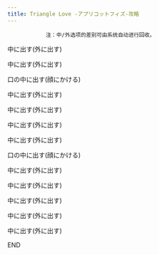 ```yaml
---
title: Triangle Love -アプリコットフィズ-攻略
---
```


                注：中/外选项的差别可由系统自动进行回收。



中に出す(外に出す)

中に出す(外に出す)

口の中に出す(顔にかける)

中に出す(外に出す)

中に出す(外に出す)

中に出す(外に出す)

中に出す(外に出す)

口の中に出す(顔にかける)

中に出す(外に出す)

中に出す(外に出す)

中に出す(外に出す)

中に出す(外に出す)

中に出す(外に出す)



END


              
